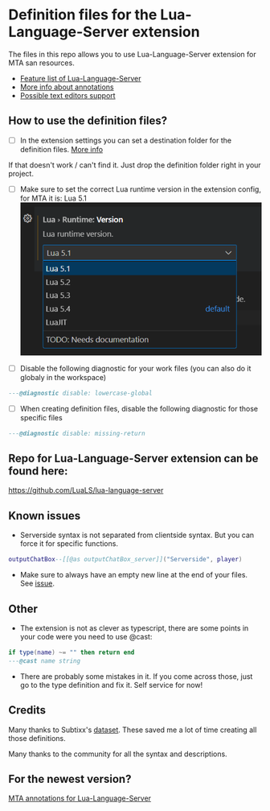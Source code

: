 
# Definition files for the Lua-Language-Server extension
The files in this repo allows you to use Lua-Language-Server extension for MTA san resources.

* [Feature list of Lua-Language-Server](https://luals.github.io/)
* [More info about annotations](https://luals.github.io/wiki/annotations/)
* [Possible text editors support](https://microsoft.github.io/language-server-protocol/implementors/tools/)

## How to use the definition files?
- [ ] In the extension settings you can set a destination folder for the definition files.
[More info](https://luals.github.io/wiki/settings/#workspacelibrary) 

If that doesn't work / can't find it. Just drop the definition folder right in your project.

- [ ] Make sure to set the correct Lua runtime version in the extension config, for MTA it is: Lua 5.1
![Lua 5.1](images/mta-version.png)

- [ ] Disable the following diagnostic for your work files (you can also do it globaly in the workspace)
```Lua
---@diagnostic disable: lowercase-global
```

- [ ] When creating definition files, disable the following diagnostic for those specific files
```Lua
---@diagnostic disable: missing-return
```


## Repo for Lua-Language-Server extension can be found here:
https://github.com/LuaLS/lua-language-server


## Known issues
- Serverside syntax is not separated from clientside syntax. But you can force it for specific functions.
```Lua
outputChatBox--[[@as outputChatBox_server]]("Serverside", player)
```
- Make sure to always have an empty new line at the end of your files. See [issue](https://github.com/LuaLS/lua-language-server/issues/2326).

## Other
- The extension is not as clever as typescript, there are some points in your code were you need to use @cast:

```Lua
if type(name) ~= "" then return end
---@cast name string 
```

- There are probably some mistakes in it. If you come across those, just go to the type definition and fix it. Self service for now!

## Credits
Many thanks to Subtixx's [dataset](https://github.com/Subtixx/vscode-mtalua/tree/master). These saved me a lot of time creating all those definitions. 


Many thanks to the community for all the syntax and descriptions.

## For the newest version?
[MTA annotations for Lua-Language-Server](https://gitlab.com/IIYAMA12/mta-annotations-for-lua-language-server)

